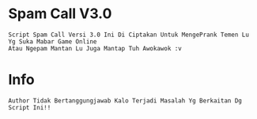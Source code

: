# Spam Call V3.0

```
Script Spam Call Versi 3.0 Ini Di Ciptakan Untuk MengePrank Temen Lu Yg Suka Mabar Game Online
Atau Ngepam Mantan Lu Juga Mantap Tuh Awokawok :v

```
# Info

```
Author Tidak Bertanggungjawab Kalo Terjadi Masalah Yg Berkaitan Dg Script Ini!!
```
